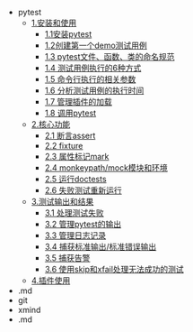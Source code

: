 - pytest
  - [1.安装和使用](1.安装和使用/md/1.安装和使用.md#安装和使用)
    - [1.1安装pytest](1.安装和使用/md/1.安装和使用.md#一安装pytest)
    - [1.2创建第一个demo测试用例](1.安装和使用/md/1.安装和使用.md#二创建第一个demo测试用例)
    - [1.3 pytest文件、函数、类的命名规范](1.安装和使用/md/1.安装和使用.md#三pytest文件函数类的命名规范)
    - [1.4 测试用例执行的6种方式](1.安装和使用/md/1.安装和使用.md#四执行测试用例的6种方式)
    - [1.5 命令行执行的相关参数](1.安装和使用/md/1.安装和使用.md#五命令行执行的相关参数)
    - [1.6 分析测试用例的执行时间](1.安装和使用/md/1.安装和使用.md#六分析测试执行时间)
    - [1.7 管理插件的加载](1.安装和使用/md/1.安装和使用.md#七管理插件的加载)
    - [1.8 调用pytest](1.安装和使用/md/1.安装和使用.md#八调用pytest)
  - [2.核心功能](2.核心功能/md/2.核心功能.md)
    - [2.1 断言assert](2.核心功能/md/2.1断言assert/2.1断言assert.md#断言assert)
    - [2.2 fixture](2.核心功能/md/2.2%20fixture/2.2fixture.md)
    - [2.3 属性标记mark](2.核心功能/md/2.3%20属性标记mark/2.3属性标记mark.md)
    - [2.4 monkeypath/mock模块和环境](2.核心功能/md/2.4%20monkeypath_mock/2.4monkeypath_mock.md)
    - [2.5 运行doctests](2.核心功能/md/2.5%20doctests/2.5doctests.md)
    - [2.6 失败测试重新运行](2.核心功能/md/2.6%20其他/2.6其他)
  - [3.测试输出和结果](3.测试输出和结果/md/3.测试输出和结果.md)
    - [3.1 处理测试失败](3.测试输出和结果/md/3.1处理测试失败.md)
    - [3.2 管理pytest的输出](3.测试输出和结果/md/3.2管理pytest的输出.md)
    - [3.3 管理日志记录](3.测试输出和结果/md/3.3管理日志记录.md)
    - [3.4 捕获标准输出/标准错误输出](3.测试输出和结果/md/3.4标准输出.md)
    - [3.5 捕获告警](3.测试输出和结果/md/3.5捕获警告.md)
    - [3.6 使用skip和xfail处理无法成功的测试](3.测试输出和结果/md/3.6%20使用skip和xfail处理无法成功的测试.md)
  - [4.插件使用](4.插件使用/md/4.插件使用.md)
- .md
- git
- xmind
- .md




